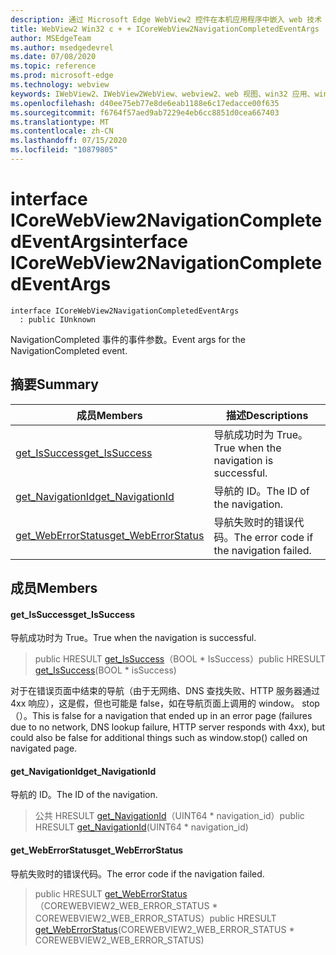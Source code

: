 ```yaml
---
description: 通过 Microsoft Edge WebView2 控件在本机应用程序中嵌入 web 技术（HTML、CSS 和 JavaScript）
title: WebView2 Win32 c + + ICoreWebView2NavigationCompletedEventArgs
author: MSEdgeTeam
ms.author: msedgedevrel
ms.date: 07/08/2020
ms.topic: reference
ms.prod: microsoft-edge
ms.technology: webview
keywords: IWebView2、IWebView2WebView、webview2、web 视图、win32 应用、win32、edge、ICoreWebView2、ICoreWebView2Controller、浏览器控件、边缘 html、ICoreWebView2NavigationCompletedEventArgs
ms.openlocfilehash: d40ee75eb77e8de6eab1188e6c17edacce00f635
ms.sourcegitcommit: f6764f57aed9ab7229e4eb6cc8851d0cea667403
ms.translationtype: MT
ms.contentlocale: zh-CN
ms.lasthandoff: 07/15/2020
ms.locfileid: "10879805"
---
```

# <span data-ttu-id="4c728-104">interface ICoreWebView2NavigationCompletedEventArgs</span><span class="sxs-lookup"><span data-stu-id="4c728-104">interface ICoreWebView2NavigationCompletedEventArgs</span></span> 

```
interface ICoreWebView2NavigationCompletedEventArgs
  : public IUnknown
```

<span data-ttu-id="4c728-105">NavigationCompleted 事件的事件参数。</span><span class="sxs-lookup"><span data-stu-id="4c728-105">Event args for the NavigationCompleted event.</span></span>

## <span data-ttu-id="4c728-106">摘要</span><span class="sxs-lookup"><span data-stu-id="4c728-106">Summary</span></span>

 <span data-ttu-id="4c728-107">成员</span><span class="sxs-lookup"><span data-stu-id="4c728-107">Members</span></span>                        | <span data-ttu-id="4c728-108">描述</span><span class="sxs-lookup"><span data-stu-id="4c728-108">Descriptions</span></span>
--------------------------------|---------------------------------------------
[<span data-ttu-id="4c728-109">get_IsSuccess</span><span class="sxs-lookup"><span data-stu-id="4c728-109">get_IsSuccess</span></span>](#get_issuccess) | <span data-ttu-id="4c728-110">导航成功时为 True。</span><span class="sxs-lookup"><span data-stu-id="4c728-110">True when the navigation is successful.</span></span>
[<span data-ttu-id="4c728-111">get_NavigationId</span><span class="sxs-lookup"><span data-stu-id="4c728-111">get_NavigationId</span></span>](#get_navigationid) | <span data-ttu-id="4c728-112">导航的 ID。</span><span class="sxs-lookup"><span data-stu-id="4c728-112">The ID of the navigation.</span></span>
[<span data-ttu-id="4c728-113">get_WebErrorStatus</span><span class="sxs-lookup"><span data-stu-id="4c728-113">get_WebErrorStatus</span></span>](#get_weberrorstatus) | <span data-ttu-id="4c728-114">导航失败时的错误代码。</span><span class="sxs-lookup"><span data-stu-id="4c728-114">The error code if the navigation failed.</span></span>

## <span data-ttu-id="4c728-115">成员</span><span class="sxs-lookup"><span data-stu-id="4c728-115">Members</span></span>

#### <span data-ttu-id="4c728-116">get_IsSuccess</span><span class="sxs-lookup"><span data-stu-id="4c728-116">get_IsSuccess</span></span> 

<span data-ttu-id="4c728-117">导航成功时为 True。</span><span class="sxs-lookup"><span data-stu-id="4c728-117">True when the navigation is successful.</span></span>

> <span data-ttu-id="4c728-118">public HRESULT [get_IsSuccess](#get_issuccess)（BOOL \* IsSuccess）</span><span class="sxs-lookup"><span data-stu-id="4c728-118">public HRESULT [get_IsSuccess](#get_issuccess)(BOOL \* isSuccess)</span></span>

<span data-ttu-id="4c728-119">对于在错误页面中结束的导航（由于无网络、DNS 查找失败、HTTP 服务器通过4xx 响应），这是假，但也可能是 false，如在导航页面上调用的 window。 stop （）。</span><span class="sxs-lookup"><span data-stu-id="4c728-119">This is false for a navigation that ended up in an error page (failures due to no network, DNS lookup failure, HTTP server responds with 4xx), but could also be false for additional things such as window.stop() called on navigated page.</span></span>

#### <span data-ttu-id="4c728-120">get_NavigationId</span><span class="sxs-lookup"><span data-stu-id="4c728-120">get_NavigationId</span></span> 

<span data-ttu-id="4c728-121">导航的 ID。</span><span class="sxs-lookup"><span data-stu-id="4c728-121">The ID of the navigation.</span></span>

> <span data-ttu-id="4c728-122">公共 HRESULT [get_NavigationId](#get_navigationid)（UINT64 \* navigation_id）</span><span class="sxs-lookup"><span data-stu-id="4c728-122">public HRESULT [get_NavigationId](#get_navigationid)(UINT64 \* navigation_id)</span></span>

#### <span data-ttu-id="4c728-123">get_WebErrorStatus</span><span class="sxs-lookup"><span data-stu-id="4c728-123">get_WebErrorStatus</span></span> 

<span data-ttu-id="4c728-124">导航失败时的错误代码。</span><span class="sxs-lookup"><span data-stu-id="4c728-124">The error code if the navigation failed.</span></span>

> <span data-ttu-id="4c728-125">public HRESULT [get_WebErrorStatus](#get_weberrorstatus)（COREWEBVIEW2_WEB_ERROR_STATUS \* COREWEBVIEW2_WEB_ERROR_STATUS）</span><span class="sxs-lookup"><span data-stu-id="4c728-125">public HRESULT [get_WebErrorStatus](#get_weberrorstatus)(COREWEBVIEW2_WEB_ERROR_STATUS \* COREWEBVIEW2_WEB_ERROR_STATUS)</span></span>

